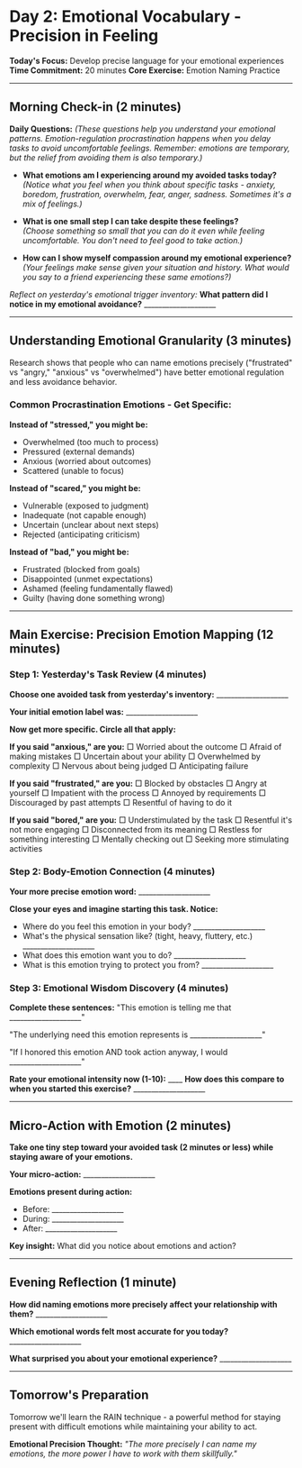 # Day 2: Emotional Vocabulary - Precision in Feeling

**Today's Focus:** Develop precise language for your emotional experiences
**Time Commitment:** 20 minutes
**Core Exercise:** Emotion Naming Practice

---

## Morning Check-in (2 minutes)

**Daily Questions:** *(These questions help you understand your emotional patterns. Emotion-regulation procrastination happens when you delay tasks to avoid uncomfortable feelings. Remember: emotions are temporary, but the relief from avoiding them is also temporary.)*

- **What emotions am I experiencing around my avoided tasks today?**  
  *(Notice what you feel when you think about specific tasks - anxiety, boredom, frustration, overwhelm, fear, anger, sadness. Sometimes it's a mix of feelings.)*

- **What is one small step I can take despite these feelings?**  
  *(Choose something so small that you can do it even while feeling uncomfortable. You don't need to feel good to take action.)*

- **How can I show myself compassion around my emotional experience?**  
  *(Your feelings make sense given your situation and history. What would you say to a friend experiencing these same emotions?)*

*Reflect on yesterday's emotional trigger inventory:*
**What pattern did I notice in my emotional avoidance?** ____________________

---

## Understanding Emotional Granularity (3 minutes)

Research shows that people who can name emotions precisely ("frustrated" vs "angry," "anxious" vs "overwhelmed") have better emotional regulation and less avoidance behavior.

### Common Procrastination Emotions - Get Specific:

**Instead of "stressed," you might be:**
- Overwhelmed (too much to process)
- Pressured (external demands)
- Anxious (worried about outcomes)
- Scattered (unable to focus)

**Instead of "scared," you might be:**
- Vulnerable (exposed to judgment)
- Inadequate (not capable enough)
- Uncertain (unclear about next steps)
- Rejected (anticipating criticism)

**Instead of "bad," you might be:**
- Frustrated (blocked from goals)
- Disappointed (unmet expectations)
- Ashamed (feeling fundamentally flawed)
- Guilty (having done something wrong)

---

## Main Exercise: Precision Emotion Mapping (12 minutes)

### Step 1: Yesterday's Task Review (4 minutes)

**Choose one avoided task from yesterday's inventory:** ____________________

**Your initial emotion label was:** ____________________

**Now get more specific. Circle all that apply:**

**If you said "anxious," are you:**
□ Worried about the outcome
□ Afraid of making mistakes
□ Uncertain about your ability
□ Overwhelmed by complexity
□ Nervous about being judged
□ Anticipating failure

**If you said "frustrated," are you:**
□ Blocked by obstacles
□ Angry at yourself
□ Impatient with the process
□ Annoyed by requirements
□ Discouraged by past attempts
□ Resentful of having to do it

**If you said "bored," are you:**
□ Understimulated by the task
□ Resentful it's not more engaging
□ Disconnected from its meaning
□ Restless for something interesting
□ Mentally checking out
□ Seeking more stimulating activities

### Step 2: Body-Emotion Connection (4 minutes)

**Your more precise emotion word:** ____________________

**Close your eyes and imagine starting this task. Notice:**
- Where do you feel this emotion in your body? ____________________
- What's the physical sensation like? (tight, heavy, fluttery, etc.) ____________________
- What does this emotion want you to do? ____________________
- What is this emotion trying to protect you from? ____________________

### Step 3: Emotional Wisdom Discovery (4 minutes)

**Complete these sentences:**
"This emotion is telling me that ____________________"

"The underlying need this emotion represents is ____________________"

"If I honored this emotion AND took action anyway, I would ____________________"

**Rate your emotional intensity now (1-10):** ____
**How does this compare to when you started this exercise?** ____________________

---

## Micro-Action with Emotion (2 minutes)

**Take one tiny step toward your avoided task (2 minutes or less) while staying aware of your emotions.**

**Your micro-action:** ____________________

**Emotions present during action:**
- Before: ____________________
- During: ____________________
- After: ____________________

**Key insight:** What did you notice about emotions and action?

---

## Evening Reflection (1 minute)

**How did naming emotions more precisely affect your relationship with them?** ____________________

**Which emotional words felt most accurate for you today?** ____________________

**What surprised you about your emotional experience?** ____________________

---

## Tomorrow's Preparation
Tomorrow we'll learn the RAIN technique - a powerful method for staying present with difficult emotions while maintaining your ability to act.

**Emotional Precision Thought:**
*"The more precisely I can name my emotions, the more power I have to work with them skillfully."*